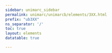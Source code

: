 ```yaml
---
sidebar: unimarc_sidebar
permalink: unimarc/unimarcb/elements/3XX.html
prefix: "ub3XX"
ns_separator: '/'
toc: true
layout: elements
datatable: true

---
```

